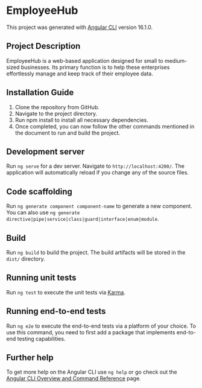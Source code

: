 # EmployeeHub

This project was generated with [Angular CLI](https://github.com/angular/angular-cli) version 16.1.0.

## Project Description

EmployeeHub is a web-based application designed for small to medium-sized businesses. Its primary function is to help these enterprises effortlessly manage and keep track of their employee data.

## Installation Guide


1. Clone the repository from GitHub.
2. Navigate to the project directory.
3. Run npm install to install all necessary dependencies.
4. Once completed, you can now follow the other commands mentioned in the document to run and build the project.

## Development server

Run `ng serve` for a dev server. Navigate to `http://localhost:4200/`. The application will automatically reload if you change any of the source files.

## Code scaffolding

Run `ng generate component component-name` to generate a new component. You can also use `ng generate directive|pipe|service|class|guard|interface|enum|module`.

## Build

Run `ng build` to build the project. The build artifacts will be stored in the `dist/` directory.

## Running unit tests

Run `ng test` to execute the unit tests via [Karma](https://karma-runner.github.io).

## Running end-to-end tests

Run `ng e2e` to execute the end-to-end tests via a platform of your choice. To use this command, you need to first add a package that implements end-to-end testing capabilities.

## Further help

To get more help on the Angular CLI use `ng help` or go check out the [Angular CLI Overview and Command Reference](https://angular.io/cli) page.
